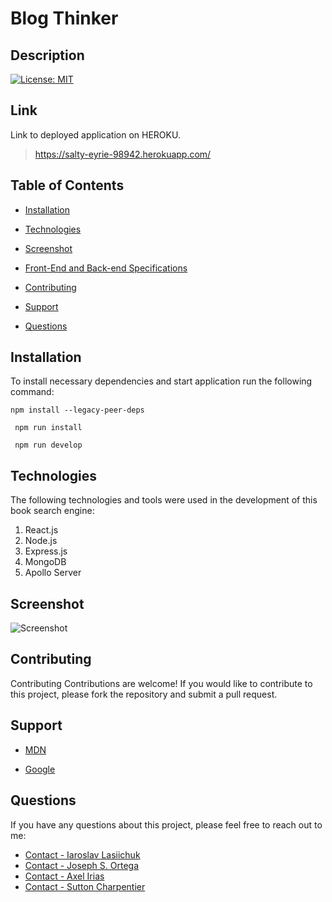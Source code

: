 # Blog Thinker

## Description 

[![License: MIT](https://img.shields.io/badge/License-MIT-yellow.svg)](https://opensource.org/licenses/MIT)

## Link
Link to deployed application on HEROKU.
>https://salty-eyrie-98942.herokuapp.com/

## Table of Contents
  
  * [Installation](#installation)

  * [Technologies](#technologies)

  * [Screenshot](#screenshot)
  
  * [Front-End and Back-end Specifications](#back-end-specifications)
  
  * [Contributing](#contributing)
  
  * [Support](#support)
  
  * [Questions](#questions)

  ## Installation

  To install necessary dependencies and start application run the following command:

  `npm install --legacy-peer-deps ` 
  
     npm run install

     npm run develop


## Technologies
The following technologies and tools were used in the development of this book search engine:

1. React.js
2. Node.js
3. Express.js
4. MongoDB
5. Apollo Server


## Screenshot
![Screenshot](screenshot)

## Contributing

Contributing
Contributions are welcome! If you would like to contribute to this project, please fork the repository and submit a pull request.

## Support

- [MDN](https://developer.mozilla.org/en-US/) 

- [Google](https://Google.com)


## Questions

If you have any questions about this project, please feel free to reach out to me:
  
- [Contact - Iaroslav Lasiichuk](mailto:lasiichuki@gmail.com)
- [Contact - Joseph S. Ortega](mailto:)
- [Contact - Axel Irias](mailto:) 
- [Contact - Sutton Charpentier](mailto:) 

 